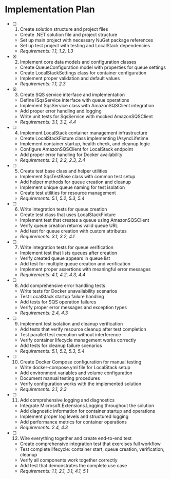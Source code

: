 # Implementation Plan

- [ ] 1. Create solution structure and project files
  - Create .NET solution file and project structure
  - Set up main project with necessary NuGet package references
  - Set up test project with testing and LocalStack dependencies
  - _Requirements: 1.1, 1.2, 1.3_

- [x] 2. Implement core data models and configuration classes






  - Create QueueConfiguration model with properties for queue settings
  - Create LocalStackSettings class for container configuration
  - Implement proper validation and default values
  - _Requirements: 1.1, 2.3_

- [x] 3. Create SQS service interface and implementation



  - Define ISqsService interface with queue operations
  - Implement SqsService class with AmazonSQSClient integration
  - Add proper error handling and logging
  - Write unit tests for SqsService with mocked AmazonSQSClient
  - _Requirements: 3.1, 3.2, 4.4_

- [ ] 4. Implement LocalStack container management infrastructure
  - Create LocalStackFixture class implementing IAsyncLifetime
  - Implement container startup, health check, and cleanup logic
  - Configure AmazonSQSClient for LocalStack endpoint
  - Add proper error handling for Docker availability
  - _Requirements: 2.1, 2.2, 2.3, 2.4_

- [ ] 5. Create test base class and helper utilities
  - Implement SqsTestBase class with common test setup
  - Add helper methods for queue creation and cleanup
  - Implement unique queue naming for test isolation
  - Create test utilities for resource management
  - _Requirements: 5.1, 5.2, 5.3, 5.4_

- [ ] 6. Write integration tests for queue creation
  - Create test class that uses LocalStackFixture
  - Implement test that creates a queue using AmazonSQSClient
  - Verify queue creation returns valid queue URL
  - Add test for queue creation with custom attributes
  - _Requirements: 3.1, 3.2, 4.1_

- [ ] 7. Write integration tests for queue verification
  - Implement test that lists queues after creation
  - Verify created queue appears in queue list
  - Add test for multiple queue creation and verification
  - Implement proper assertions with meaningful error messages
  - _Requirements: 4.1, 4.2, 4.3, 4.4_

- [ ] 8. Add comprehensive error handling tests
  - Write tests for Docker unavailability scenarios
  - Test LocalStack startup failure handling
  - Add tests for SQS operation failures
  - Verify proper error messages and exception types
  - _Requirements: 2.4, 4.3_

- [ ] 9. Implement test isolation and cleanup verification
  - Add tests that verify resource cleanup after test completion
  - Test parallel test execution without interference
  - Verify container lifecycle management works correctly
  - Add tests for cleanup failure scenarios
  - _Requirements: 5.1, 5.2, 5.3, 5.4_

- [ ] 10. Create Docker Compose configuration for manual testing
  - Write docker-compose.yml file for LocalStack setup
  - Add environment variables and volume configuration
  - Document manual testing procedures
  - Verify configuration works with the implemented solution
  - _Requirements: 2.1, 2.3_

- [ ] 11. Add comprehensive logging and diagnostics
  - Integrate Microsoft.Extensions.Logging throughout the solution
  - Add diagnostic information for container startup and operations
  - Implement proper log levels and structured logging
  - Add performance metrics for container operations
  - _Requirements: 2.4, 4.3_

- [ ] 12. Wire everything together and create end-to-end test
  - Create comprehensive integration test that exercises full workflow
  - Test complete lifecycle: container start, queue creation, verification, cleanup
  - Verify all components work together correctly
  - Add test that demonstrates the complete use case
  - _Requirements: 1.1, 2.1, 3.1, 4.1, 5.1_